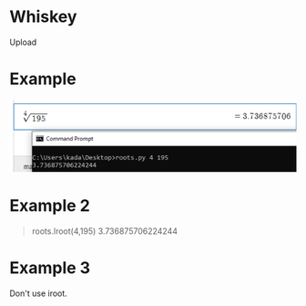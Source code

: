# Whiskey
Upload
# Example
![alt text](https://raw.githubusercontent.com/SladetBask-Kasper/Whiskey/master/example.PNG)
# Example 2
> roots.lroot(4,195)
> 3.736875706224244
# Example 3
Don't use iroot.
